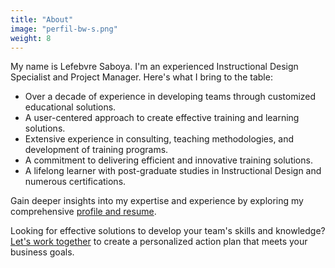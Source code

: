 ```yaml
---
title: "About"
image: "perfil-bw-s.png"
weight: 8
---
```


My name is Lefebvre Saboya. I'm an experienced Instructional Design Specialist and Project Manager. Here's what I bring to the table:

- Over a decade of experience in developing teams through customized educational solutions.
- A user-centered approach to create effective training and learning solutions.
- Extensive experience in consulting, teaching methodologies, and development of training programs.
- A commitment to delivering efficient and innovative training solutions.
- A lifelong learner with post-graduate studies in Instructional Design and numerous certifications.

Gain deeper insights into my expertise and experience by exploring my comprehensive [profile and resume](/blog/about-me).

Looking for effective solutions to develop your team's skills and knowledge? [Let's work together](#contact) to create a personalized action plan that meets your business goals.
